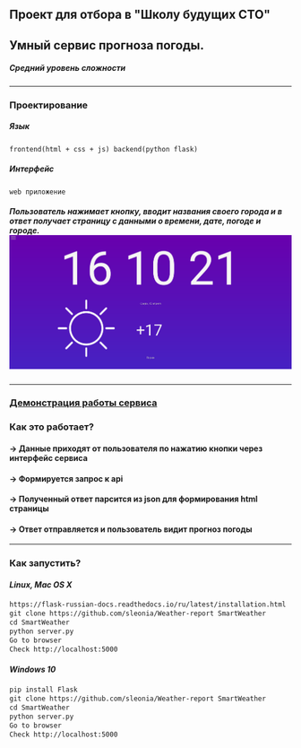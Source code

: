 ## Проект для отбора в "Школу будущих СТО"


## Умный сервис прогноза погоды.  
##### Средний уровень сложности

---
### Проектирование

##### Язык
    frontend(html + css + js) backend(python flask)

##### Интерфейс
    web приложение

##### Пользователь нажимает кнопку, вводит названия своего города и в ответ получает страницу с данными о времени, дате, погоде и городе. ![Output_for_user](https://github.com/sleonia/Weather-report/blob/master/assets/Output_for_user.png)

---

### [Демонстрация работы сервиса](https://youtu.be/jUbPSnzL6T4)
### Как это работает?
####  -> Данные приходят от пользователя по нажатию кнопки через интерфейс сервиса
####  -> Формируется запрос к api
####  -> Полученный ответ парсится из json для формирования html страницы
####  -> Ответ отправляется и пользователь видит прогноз погоды
---
### Как запустить?
#### *Linux, Mac OS X*
```
https://flask-russian-docs.readthedocs.io/ru/latest/installation.html
git clone https://github.com/sleonia/Weather-report SmartWeather
cd SmartWeather
python server.py
Go to browser
Check http://localhost:5000
```
#### *Windows 10*
```
pip install Flask
git clone https://github.com/sleonia/Weather-report SmartWeather
cd SmartWeather
python server.py
Go to browser
Check http://localhost:5000
```
